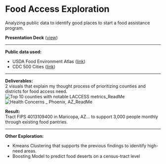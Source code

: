 # Food Access Exploration
Analyzing public data to identify good places to start a food assistance program. <br>

**Presentation Deck** ([view](https://docs.google.com/presentation/d/1P1uYKNmZDFammItZo-DDX2oGPH7vhcBe6CV2DFjHGVo/edit#slide=id.g32b36873436_0_30)) <br>
______________________________________________________________________________
**Public data used:**  <br/>
- USDA Food Environment Atlas ([link](https://www.ers.usda.gov/data-products/food-environment-atlas/data-access-and-documentation-downloads))
- CDC 500 Cities ([link](https://chronicdata.cdc.gov/500-Cities-Places/500-Cities-Census-Tract-level-Data-GIS-Friendly-Fo/k86t-wghb/about_data))
______________________________________________________________________________
**Deliverables:**  <br/>
2 visuals that explain my thought process of prioritizing counties and districts for food access need. <br>
![Top 10 counties with notable LACCESS metrics_ReadMe](https://github.com/user-attachments/assets/056d75a8-c1ff-46b4-b406-944cae09cf70)
![Health Concerns _ Phoenix, AZ_ReadMe](https://github.com/user-attachments/assets/b9513c4a-dffa-4b86-8f14-e4f712fd36f3)

**Result:** <br/>
Tract FIPS 4013109400 in Maricopa, AZ... to support 3,000 people monthly through existing food pantries.
______________________________________________________________________________
**Other Exploration:**  <br/>
- Kmeans Clustering that supports the previous findings to idenitify high-need areas.
- Boosting Model to predict food deserts on a census-tract level
